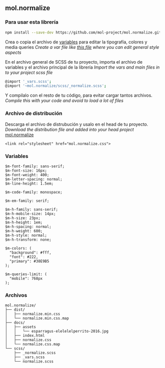 ## mol.normalize


### Para usar esta librería ###

```sh
npm install --save-dev https://github.com/mol-project/mol.normalize.git
```

Crea o copia el archivo de [variables](https://github.com/mol-project/mol.normalize/blob/master/scss/_vars.scss) para editar la tipografía, colores y media queries
*Create a var file like [this file](https://github.com/mol-project/mol.normalize/blob/master/scss/_vars.scss) where you can edit general style aspects*

En el archivo general de SCSS de tu proyecto, importa el archivo de variables y el archivo principal de la librería *Import the vars and main files in to your project scss file*
```sh
@import '_vars.scss';
@import '~mol.normalize/scss/_normalize.scss';
```

Y compilalo con el resto de tu código, para evitar cargar tantos archivos. 
*Compile this with your code and avoid to load a lot of files*

### Archivo de distribución ###
Descarga el archivo de distrubución y usalo en el head de tu proyecto. 
*Download the distribution file and added into your head project*
[mol.normalize](https://raw.githubusercontent.com/mol-project/mol.normalize/master/dist/normalize.min.css)
```text
<link rel="stylesheet" href="mol.normalize.css">
```

### Variables ###
```text
$m-font-family: sans-serif;
$m-font-size: 16px;
$m-font-weight: 400;
$m-letter-spacing: normal;
$m-line-height: 1.5em;

$m-code-family: monospace;

$m-em-family: serif;

$m-h-family: sans-serif;
$m-h-mobile-size: 14px;
$m-h-size: 23px;
$m-h-height: 1em;
$m-h-spacing: normal;
$m-h-weight: 600;
$m-h-style: normal;
$m-h-transform: none;

$m-colors: (
  "background": #fff,
  "font": #222,
  "primary": #38E9B5
);

$m-queries-limit: (
  "mobile": 768px
);
```

### Archivos ###
```text
mol.normalize/
├── dist/
│   ├── normalize.min.css
│   └── normalize.min.css.map
├── docs/
│   ├── assets
│   │   └── esparragus-elelelelperrito-2016.jpg
│   ├── index.html
│   ├── normalize.css
│   └── normalize.css.map
└── scss/
    ├── _normalize.scss
    ├── _vars.scss
    └── normalize.scss
```
